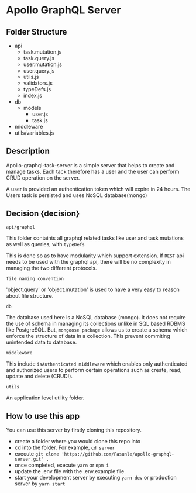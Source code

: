 # Apollo GraphQL Server

## Folder Structure

* api
  - task.mutation.js
  - task.query.js
  - user.mutation.js
  - user.query.js
  - utils.js
  - validators.js
  - typeDefs.js
  - index.js
* db
  - models
    - user.js
    - task.js
* middleware
* utils/variables.js

## Description 

Apollo-graphql-task-server is a simple server that helps to create and manage tasks. Each tack therefore has a user and the user can perform CRUD operation on the server.

A user is provided an authentication token which will expire in 24 hours. The Users task is persisted and uses NoSQL database(mongo)

## Decision {decision}

`api/graphql`

This folder containts all graphql related tasks like user and task mutations as well as queries, with `typeDefs`

This is done so as to have modularity which support extension. If `REST` api needs to be used with the graphql api, there will be no complexity in managing the two different protocols.

`file naming convention`

'object.query' or 'object.mutation' is used to have a very easy to reason about file structure.

`db`

The database used here is a NoSQL database (mongo). It does not require the use of schema in managing its collections unlike in SQL based RDBMS like PostgreSQL. But, `mongoose package` allows us to create a schema which enforce the structure of data in a collection. This prevent commiting unintended data to database.

`middleware`

This include `isAuthenticated middleware` which enables only authenticated and authorized users to perform certain operations such as create, read, update and delete (CRUD!).

`utils`

An application level utility folder.

## How to use this app 

You can use this server by firstly cloning this repository.

- create a folder where you would clone this repo into
- cd into the folder. For example, `cd server`
- execute `git clone 'https://github.com/Fasunle/apollo-graphql-server.git' .`
- once completed, execute `yarn` or `npm i`
- update the .env file with the .env.example file.
- start your development server by executing `yarn dev` or production server by `yarn start`
